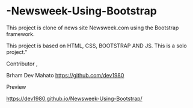 # -Newsweek-Using-Bootstrap
This project is clone of news site Newsweek.com using the Bootstrap framework.

This project is based on HTML, CSS, BOOTSTRAP AND JS.
This is a solo project."

Contributor ,

Brham Dev Mahato https://github.com/dev1980

Preview

https://dev1980.github.io/Newsweek-Using-Bootstrap/


